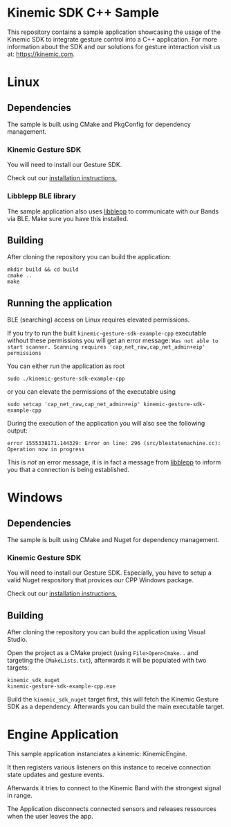 # Kinemic SDK C++ Sample

This repository contains a sample application showcasing the usage of the Kinemic SDK to integrate gesture control into a C++ application.
For more information about the SDK and our solutions for gesture interaction visit us at: https://kinemic.com.

# Linux

## Dependencies

The sample is built using CMake and PkgConfig for dependency management.

### Kinemic Gesture SDK

You will need to install our Gesture SDK.

Check out our [installation instructions.](https://kinemic.com/en/developerarea/installation/#linux)

### Libblepp BLE library

The sample application also uses [libblepp](https://github.com/edrosten/libblepp) to
communicate with our Bands via BLE. Make sure you have this installed.

## Building

After cloning the repository you can build the application:

```
mkdir build && cd build
cmake ..
make
```

## Running the application

BLE (searching) access on Linux requires elevated permissions.

If you try to run the built `kinemic-gesture-sdk-example-cpp` executable without
these permissions you will get an error message: `Was not able to start scanner. Scanning requires 'cap_net_raw,cap_net_admin+eip' permissions`

You can either run the application as root

```
sudo ./kinemic-gesture-sdk-example-cpp
```

or you can elevate the permissions of the
executable using

```
sudo setcap 'cap_net_raw,cap_net_admin+eip' kinemic-gesture-sdk-example-cpp
```

During the execution of the application you will also see the following output:

```
error 1555338171.144329: Error on line: 296 (src/blestatemachine.cc): Operation now in progress
```

This is *not* an error message, it is in fact a message from [libblepp](https://github.com/edrosten/libblepp)
to inform you that a connection is being established.

# Windows

## Dependencies

The sample is built using CMake and Nuget for dependency management.

### Kinemic Gesture SDK

You will need to install our Gesture SDK. Especially, you have to setup a valid Nuget respository that provices our CPP Windows package.

Check out our [installation instructions.](https://kinemic.com/en/developerarea/installation/#windows)

## Building

After cloning the repository you can build the application using Visual Studio.

Open the project as a CMake project (using `File>Open>Cmake..` and targeting the `CMakeLists.txt`), afterwards it will be populated with two targets:

```
kinemic_sdk_nuget
kinemic-gesture-sdk-example-cpp.exe
```

Build the `kinemic_sdk_nuget` target first, this will fetch the Kinemic Gesture SDK as a dependency.
Afterwards you can build the main executable target.

# Engine Application

This sample application instanciates a kinemic::KinemicEngine.

It then registers various listeners on this instance to receive connection state updates and
gesture events.

Afterwards it tries to connect to the Kinemic Band with the strongest signal in
range.

The Application disconnects connected sensors and releases ressources when the user leaves the app.
